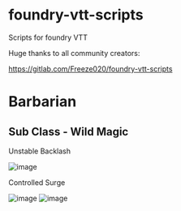 # foundry-vtt-scripts
Scripts for foundry VTT

Huge thanks to all community creators:

https://gitlab.com/Freeze020/foundry-vtt-scripts




# Barbarian
## Sub Class - Wild Magic ##

Unstable Backlash

![image](https://user-images.githubusercontent.com/43625790/130538030-4c0e6d5e-6228-4572-96f3-4cb203d7664f.png)

Controlled Surge

![image](https://user-images.githubusercontent.com/43625790/130538097-1e528cd6-d568-4953-88af-cd6c8f9ac4f3.png)
![image](https://user-images.githubusercontent.com/43625790/130538128-8709a30f-ae91-4f13-be7a-da17d0b5a45f.png)



